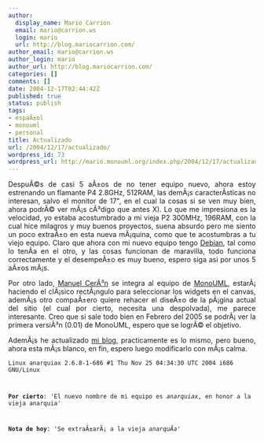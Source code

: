 ```yaml
---
author:
  display_name: Mario Carrion
  email: mario@carrion.ws
  login: mario
  url: http://blog.mariocarrion.com/
author_email: mario@carrion.ws
author_login: mario
author_url: http://blog.mariocarrion.com/
categories: []
comments: []
date: 2004-12-17T02:44:42Z
published: true
status: publish
tags:
- espaÃ±ol
- monouml
- personal
title: Actualizado
url: /2004/12/17/actualizado/
wordpress_id: 73
wordpress_url: http://mario.monouml.org/index.php/2004/12/17/actualizado/
---
```


<div style="clear:both;"></div>
<p align="justify">DespuÃ©s de casi 5 aÃ±os de no tener equipo nuevo, ahora estoy estrenando un flamante P4 2.8GHz, 512RAM, las demÃ¡s caracterÃ­sticas no interesan, salvo el monitor de 17", en el cual la cosas si se ven muy bien, ahora podrÃ© ver mÃ¡s cÃ³digo que antes X). Lo que me impresiona es la velocidad, yo estaba acostumbrado a mi vieja P2 300MHz, 196RAM, con la cual hice milagros y muy buenos proyectos, suena absurdo pero me siento un poco extraÃ±o en esta nueva mÃ¡quina, como que te acostumbras a tu viejo equipo. Claro que ahora con mi nuevo equipo tengo <a href="http://www.debian.org">Debian</a>, tal como lo tenÃ­a en el otro, y las cosas funcionan de maravilla, todo funciona correctamente y el desempeÃ±o es muy bueno, espero siga asi por unos 5 aÃ±os mÃ¡s.</p>
<p align="justify">Por otro lado, <a href="http://ceronman.blogspot.com">Manuel CerÃ³n</a> se integra al equipo de <a href="http://monouml.sf.net">MonoUML</a>, estarÃ¡ haciendo el clÃ¡sico rectÃ¡ngulo para seleccionar los widgets en el canvas, ademÃ¡s otro compaÃ±ero quiere rehacer el diseÃ±o de la pÃ¡gina actual del sitio (el cual por cierto, necesita una despolvada), me parece interesante. Creo que si sale todo bien en Febrero del 2005 se podrÃ¡ ver la primera versiÃ³n (0.01) de MonoUML, espero que se logrÃ© el objetivo.</p>
<p align="justify">AdemÃ¡s he actualizado <a href="http://marioc.blogspot.com">mi blog</a>, practicamente es lo mismo, pero bueno, ahora esta mÃ¡s blanco, en fin, espero luego modificarlo con mÃ¡s calma.</p>
<p><code />Linux anarquiax 2.6.8-1-686 #1 Thu Nov 25 04:34:30 UTC 2004 i686 GNU/Linux</p>
<p><span style="font-weight:bold;">Por cierto</span>: 'El nuevo nombre de mi equipo es <span style="font-style:italic;">anarquiax</span>, en honor a la vieja anarquia'</p>
<p><span style="font-weight:bold;">Nota de hoy</span>: 'Se extraÃ±arÃ¡ a la vieja <span style="font-style:italic;">anarquÃ­a</span>'</p>
<div style="clear:both; padding-bottom: 0.25em;"></div>
